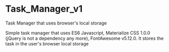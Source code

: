 # Task_Manager_v1
Task Manager that uses browser's local storage 

Simple task manager that uses ES6 Javascript, Materialize CSS 1.0.0 (jQuery is not a dependency any more), FontAwesome v5.12.0.
It stores the task in the user's browser local storage
